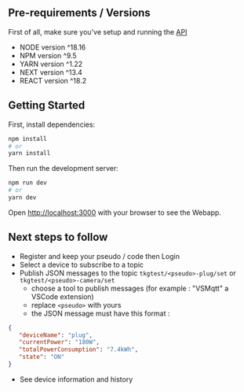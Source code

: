## Pre-requirements / Versions

First of all, make sure you've setup and running the [API](http://localhost:3000)

- NODE version ^18.16
- NPM version ^9.5
- YARN version ^1.22
- NEXT version ^13.4
- REACT version ^18.2

## Getting Started

First, install dependencies:

```bash
npm install
# or
yarn install
```

Then run the development server:

```bash
npm run dev
# or
yarn dev
```

Open [http://localhost:3000](http://localhost:3000) with your browser to see the Webapp.

## Next steps to follow

- Register and keep your pseudo / code then Login
- Select a device to subscribe to a topic
- Publish JSON messages to the topic `tkgtest/<pseudo>-plug/set` or `tkgtest/<pseudo>-camera/set`
    - choose a tool to publish messages (for example : "VSMqtt" a VSCode extension)
    - replace `<pseudo>` with yours
    - the JSON message must have this format :
```json 
{
   "deviceName": "plug",
   "currentPower": "180W",
   "totalPowerConsumption": "7.4kWh",
   "state": "ON"
}
```
-  See device information and history